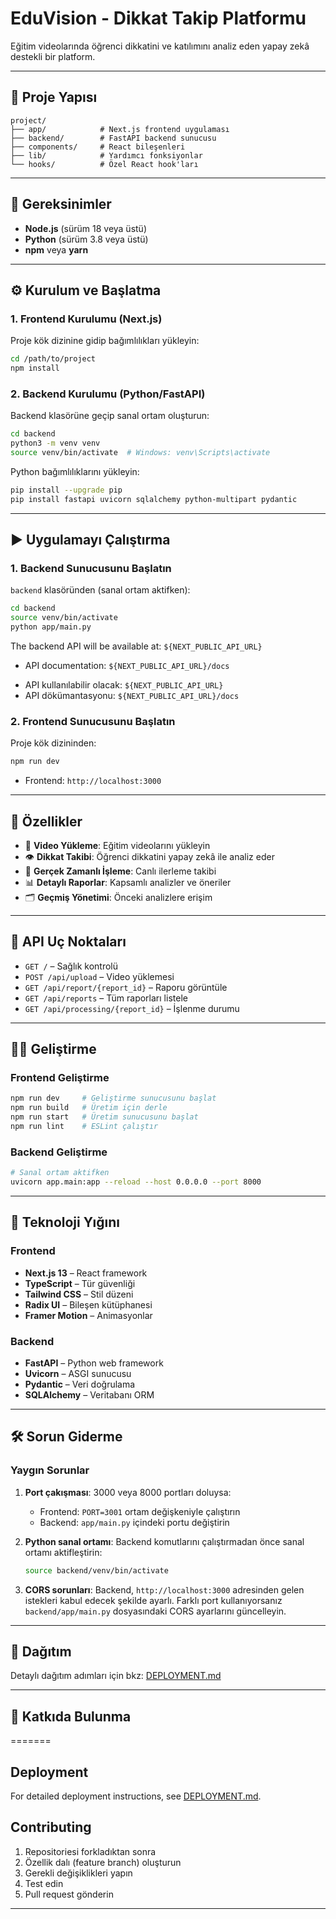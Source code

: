 # EduVision - Dikkat Takip Platformu

Eğitim videolarında öğrenci dikkatini ve katılımını analiz eden yapay zekâ destekli bir platform.

---

## 📁 Proje Yapısı

```
project/
├── app/            # Next.js frontend uygulaması
├── backend/        # FastAPI backend sunucusu
├── components/     # React bileşenleri
├── lib/            # Yardımcı fonksiyonlar
└── hooks/          # Özel React hook'ları
```

---

## 🔧 Gereksinimler

* **Node.js** (sürüm 18 veya üstü)
* **Python** (sürüm 3.8 veya üstü)
* **npm** veya **yarn**

---

## ⚙️ Kurulum ve Başlatma

### 1. Frontend Kurulumu (Next.js)

Proje kök dizinine gidip bağımlılıkları yükleyin:

```bash
cd /path/to/project
npm install
```

### 2. Backend Kurulumu (Python/FastAPI)

Backend klasörüne geçip sanal ortam oluşturun:

```bash
cd backend
python3 -m venv venv
source venv/bin/activate  # Windows: venv\Scripts\activate
```

Python bağımlılıklarını yükleyin:

```bash
pip install --upgrade pip
pip install fastapi uvicorn sqlalchemy python-multipart pydantic
```

---

## ▶️ Uygulamayı Çalıştırma

### 1. Backend Sunucusunu Başlatın

`backend` klasöründen (sanal ortam aktifken):

```bash
cd backend
source venv/bin/activate
python app/main.py
```

The backend API will be available at: `${NEXT_PUBLIC_API_URL}`
- API documentation: `${NEXT_PUBLIC_API_URL}/docs`

* API kullanılabilir olacak: `${NEXT_PUBLIC_API_URL}`
* API dökümantasyonu: `${NEXT_PUBLIC_API_URL}/docs`

### 2. Frontend Sunucusunu Başlatın

Proje kök dizininden:

```bash
npm run dev
```

* Frontend: `http://localhost:3000`

---

## 🚀 Özellikler

* 🎥 **Video Yükleme**: Eğitim videolarını yükleyin
* 👁 **Dikkat Takibi**: Öğrenci dikkatini yapay zekâ ile analiz eder
* 🔄 **Gerçek Zamanlı İşleme**: Canlı ilerleme takibi
* 📊 **Detaylı Raporlar**: Kapsamlı analizler ve öneriler
* 🗂 **Geçmiş Yönetimi**: Önceki analizlere erişim

---

## 📡 API Uç Noktaları

* `GET /` – Sağlık kontrolü
* `POST /api/upload` – Video yüklemesi
* `GET /api/report/{report_id}` – Raporu görüntüle
* `GET /api/reports` – Tüm raporları listele
* `GET /api/processing/{report_id}` – İşlenme durumu

---

## 🧑‍💻 Geliştirme

### Frontend Geliştirme

```bash
npm run dev     # Geliştirme sunucusunu başlat
npm run build   # Üretim için derle
npm run start   # Üretim sunucusunu başlat
npm run lint    # ESLint çalıştır
```

### Backend Geliştirme

```bash
# Sanal ortam aktifken
uvicorn app.main:app --reload --host 0.0.0.0 --port 8000
```

---

## 🧱 Teknoloji Yığını

### Frontend

* **Next.js 13** – React framework
* **TypeScript** – Tür güvenliği
* **Tailwind CSS** – Stil düzeni
* **Radix UI** – Bileşen kütüphanesi
* **Framer Motion** – Animasyonlar

### Backend

* **FastAPI** – Python web framework
* **Uvicorn** – ASGI sunucusu
* **Pydantic** – Veri doğrulama
* **SQLAlchemy** – Veritabanı ORM

---

## 🛠️ Sorun Giderme

### Yaygın Sorunlar

1. **Port çakışması**: 3000 veya 8000 portları doluysa:

   * Frontend: `PORT=3001` ortam değişkeniyle çalıştırın
   * Backend: `app/main.py` içindeki portu değiştirin

2. **Python sanal ortamı**: Backend komutlarını çalıştırmadan önce sanal ortamı aktifleştirin:

   ```bash
   source backend/venv/bin/activate
   ```

3. **CORS sorunları**: Backend, `http://localhost:3000` adresinden gelen istekleri kabul edecek şekilde ayarlı. Farklı port kullanıyorsanız `backend/app/main.py` dosyasındaki CORS ayarlarını güncelleyin.

---

## 🚀 Dağıtım

Detaylı dağıtım adımları için bkz: [DEPLOYMENT.md](./DEPLOYMENT.md)

---

## 🤝 Katkıda Bulunma
=======
## Deployment

For detailed deployment instructions, see [DEPLOYMENT.md](./DEPLOYMENT.md).

## Contributing


1. Repositoriesi forkladıktan sonra
2. Özellik dalı (feature branch) oluşturun
3. Gerekli değişiklikleri yapın
4. Test edin
5. Pull request gönderin

---

##